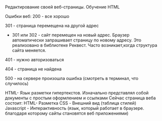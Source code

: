 Редактирование своей веб-страницы. Обучение HTML



Ошибки веб:
200 - все хорошо

301 - страница перемещена на другой адрес
- 301 или 302 - сайт перемещен на новый адрес. Браузер автоматически запрашивает страницу по новому адресу. Это реализовано в библиотеке Реквест. Часто возникает,когда структура сайта меняется.

401 - нужно авторизоваться 

404 - страница не найдена

500 - на сервере произошла ошибка (смотреть в терминал, что случилось)


HTML- Язык разметки гипертекстов. Изначально представлял собой документы с простым оформлением и ссылками
Сейчас страница веба состоит:
HTML- Разметка
CSS - Внешний вид (таблица стилей)
Javascript - Интерактивность (язык, который работает в браузере. благодаря которому сайты становятся веб приложениями)
